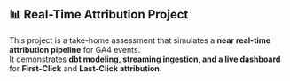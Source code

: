 ## 📊 Real-Time Attribution Project

This project is a take-home assessment that simulates a **near real-time attribution pipeline** for GA4 events.  
It demonstrates **dbt modeling, streaming ingestion, and a live dashboard** for **First-Click** and **Last-Click attribution**.